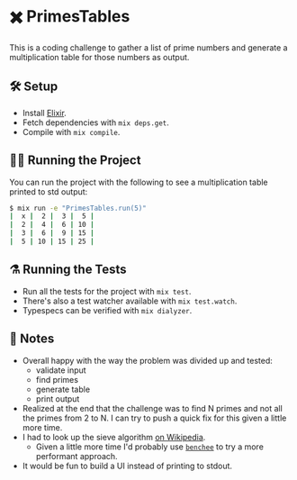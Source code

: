 # ✖️ PrimesTables

This is a coding challenge to gather a list of prime numbers and generate
a multiplication table for those numbers as output.

## 🛠️ Setup

- Install [Elixir](https://elixir-lang.org/install.html).
- Fetch dependencies with `mix deps.get`.
- Compile with `mix compile`.

## 🏃‍♀️ Running the Project

You can run the project with the following to see a multiplication table
printed to std output:

```sh
$ mix run -e "PrimesTables.run(5)"
|  x |  2 |  3 |  5 |
|  2 |  4 |  6 | 10 |
|  3 |  6 |  9 | 15 |
|  5 | 10 | 15 | 25 |
```

## ⚗️ Running the Tests

- Run all the tests for the project with `mix test`.
- There's also a test watcher available with `mix test.watch`.
- Typespecs can be verified with `mix dialyzer`.

## 📝 Notes

- Overall happy with the way the problem was divided up and tested:
    - validate input
    - find primes
    - generate table
    - print output
- Realized at the end that the challenge was to find N primes and not all the
  primes from 2 to N. I can try to push a quick fix for this given a little
  more time.
- I had to look up the sieve algorithm [on Wikipedia](https://en.wikipedia.org/wiki/Sieve_of_Eratosthenes).
    - Given a little more time I'd probably use [`benchee`](https://github.com/bencheeorg/benchee) to try a more performant approach.
- It would be fun to build a UI instead of printing to stdout.
